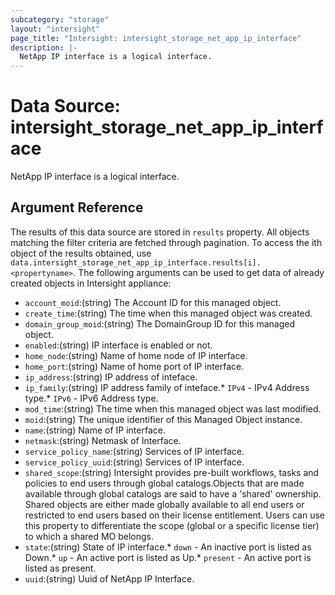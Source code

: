 ```yaml
---
subcategory: "storage"
layout: "intersight"
page_title: "Intersight: intersight_storage_net_app_ip_interface"
description: |-
  NetApp IP interface is a logical interface.
---
```


# Data Source: intersight_storage_net_app_ip_interface
NetApp IP interface is a logical interface.
## Argument Reference
The results of this data source are stored in `results` property.
All objects matching the filter criteria are fetched through pagination.
To access the ith object of the results obtained, use `data.intersight_storage_net_app_ip_interface.results[i].<propertyname>`.
The following arguments can be used to get data of already created objects in Intersight appliance:
* `account_moid`:(string) The Account ID for this managed object. 
* `create_time`:(string) The time when this managed object was created. 
* `domain_group_moid`:(string) The DomainGroup ID for this managed object. 
* `enabled`:(string) IP interface is enabled or not. 
* `home_node`:(string) Name of home node of IP interface. 
* `home_port`:(string) Name of home port of IP interface. 
* `ip_address`:(string) IP address of inteface. 
* `ip_family`:(string) IP address family of inteface.* `IPv4` - IPv4 Address type.* `IPv6` - IPv6 Address type. 
* `mod_time`:(string) The time when this managed object was last modified. 
* `moid`:(string) The unique identifier of this Managed Object instance. 
* `name`:(string) Name of IP interface. 
* `netmask`:(string) Netmask of Interface. 
* `service_policy_name`:(string) Services of IP interface. 
* `service_policy_uuid`:(string) Services of IP interface. 
* `shared_scope`:(string) Intersight provides pre-built workflows, tasks and policies to end users through global catalogs.Objects that are made available through global catalogs are said to have a 'shared' ownership. Shared objects are either made globally available to all end users or restricted to end users based on their license entitlement. Users can use this property to differentiate the scope (global or a specific license tier) to which a shared MO belongs. 
* `state`:(string) State of IP interface.* `down` - An inactive port is listed as Down.* `up` - An active port is listed as Up.* `present` - An active port is listed as present. 
* `uuid`:(string) Uuid of  NetApp IP Interface. 
 